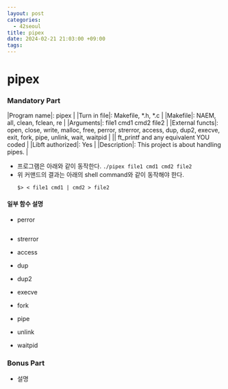 ```yaml
---
layout: post
categories:
  - 42seoul
title: pipex
date: 2024-02-21 21:03:00 +09:00
tags:
---
```

# pipex

### Mandatory Part

|Program name|: pipex |
|Turn in file|: Makefile, \*.h, \*.c |
|Makefile|: NAEM, all, clean, fclean, re |
|Arguments|: file1 cmd1 cmd2 file2 |
|External functs|: open, close, write, malloc, free, perror, strerror, access, dup, dup2, execve, exit, fork, pipe, unlink, wait, waitpid |
|| ft_printf and any equivalent YOU coded |
|Libft authorized|: Yes |
|Description|: This project is about handling pipes. |

- 프로그램은 아래와 같이 동작한다.
		`./pipex file1 cmd1 cmd2 file2`
- 위 커맨드의 결과는 아래의 shell command와 같이 동작해야 한다.
	```
	$> < file1 cmd1 | cmd2 > file2
	```

#### 일부 함수 설명
- perror
	```
	
	```

- strerror
- access
- dup
- dup2
- execve
- fork
- pipe
- unlink
- waitpid
### Bonus Part
- 설명
